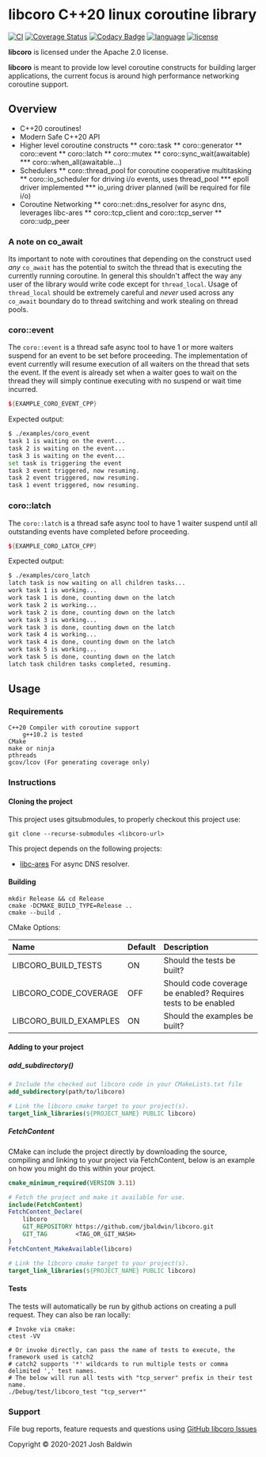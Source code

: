 # libcoro C++20 linux coroutine library

[![CI](https://github.com/jbaldwin/libcoro/workflows/build/badge.svg)](https://github.com/jbaldwin/libcoro/workflows/build/badge.svg)
[![Coverage Status](https://coveralls.io/repos/github/jbaldwin/libcoro/badge.svg?branch=master)](https://coveralls.io/github/jbaldwin/libcoro?branch=master)
[![Codacy Badge](https://app.codacy.com/project/badge/Grade/c190d4920e6749d4b4d1a9d7d6687f4f)](https://www.codacy.com/gh/jbaldwin/libcoro/dashboard?utm_source=github.com&amp;utm_medium=referral&amp;utm_content=jbaldwin/libcoro&amp;utm_campaign=Badge_Grade)
[![language][badge.language]][language]
[![license][badge.license]][license]

**libcoro** is licensed under the Apache 2.0 license.

**libcoro** is meant to provide low level coroutine constructs for building larger applications, the current focus is around high performance networking coroutine support.

## Overview
 * C++20 coroutines!
 * Modern Safe C++20 API
 * Higher level coroutine constructs
 ** coro::task<T>
 ** coro::generator<T>
 ** coro::event
 ** coro::latch
 ** coro::mutex
 ** coro::sync_wait(awaitable)
 *** coro::when_all(awaitable...)
 * Schedulers
 ** coro::thread_pool for coroutine cooperative multitasking
 ** coro::io_scheduler for driving i/o events, uses thread_pool
 *** epoll driver implemented
 *** io_uring driver planned (will be required for file i/o)
 * Coroutine Networking
 ** coro::net::dns_resolver for async dns, leverages libc-ares
 ** coro::tcp_client and coro::tcp_server
 ** coro::udp_peer

### A note on co_await
Its important to note with coroutines that depending on the construct used _any_ `co_await` has the
potential to switch the thread that is executing the currently running coroutine.  In general this shouldn't
affect the way any user of the library would write code except for `thread_local`.  Usage of `thread_local`
should be extremely careful and _never_ used across any `co_await` boundary do to thread switching and
work stealing on thread pools.

### coro::event
The `coro::event` is a thread safe async tool to have 1 or more waiters suspend for an event to be set
before proceeding.  The implementation of event currently will resume execution of all waiters on the
thread that sets the event.  If the event is already set when a waiter goes to wait on the thread they
will simply continue executing with no suspend or wait time incurred.

```C++
${EXAMPLE_CORO_EVENT_CPP}
```

Expected output:
```bash
$ ./examples/coro_event
task 1 is waiting on the event...
task 2 is waiting on the event...
task 3 is waiting on the event...
set task is triggering the event
task 3 event triggered, now resuming.
task 2 event triggered, now resuming.
task 1 event triggered, now resuming.
```

### coro::latch
The `coro::latch` is a thread safe async tool to have 1 waiter suspend until all outstanding events
have completed before proceeding.

```C++
${EXAMPLE_CORO_LATCH_CPP}
```

Expected output:
```bash
$ ./examples/coro_latch
latch task is now waiting on all children tasks...
work task 1 is working...
work task 1 is done, counting down on the latch
work task 2 is working...
work task 2 is done, counting down on the latch
work task 3 is working...
work task 3 is done, counting down on the latch
work task 4 is working...
work task 4 is done, counting down on the latch
work task 5 is working...
work task 5 is done, counting down on the latch
latch task children tasks completed, resuming.
```

## Usage

### Requirements
    C++20 Compiler with coroutine support
        g++10.2 is tested
    CMake
    make or ninja
    pthreads
    gcov/lcov (For generating coverage only)

### Instructions

#### Cloning the project
This project uses gitsubmodules, to properly checkout this project use:

    git clone --recurse-submodules <libcoro-url>

This project depends on the following projects:
 * [libc-ares](https://github.com/c-ares/c-ares) For async DNS resolver.

#### Building
    mkdir Release && cd Release
    cmake -DCMAKE_BUILD_TYPE=Release ..
    cmake --build .

CMake Options:

| Name                   | Default | Description                                                   |
|:-----------------------|:--------|:--------------------------------------------------------------|
| LIBCORO_BUILD_TESTS    | ON      | Should the tests be built?                                    |
| LIBCORO_CODE_COVERAGE  | OFF     | Should code coverage be enabled? Requires tests to be enabled |
| LIBCORO_BUILD_EXAMPLES | ON      | Should the examples be built?                                 |

#### Adding to your project

##### add_subdirectory()

```cmake
# Include the checked out libcoro code in your CMakeLists.txt file
add_subdirectory(path/to/libcoro)

# Link the libcoro cmake target to your project(s).
target_link_libraries(${PROJECT_NAME} PUBLIC libcoro)

```

##### FetchContent
CMake can include the project directly by downloading the source, compiling and linking to your project via FetchContent, below is an example on how you might do this within your project.


```cmake
cmake_minimum_required(VERSION 3.11)

# Fetch the project and make it available for use.
include(FetchContent)
FetchContent_Declare(
    libcoro
    GIT_REPOSITORY https://github.com/jbaldwin/libcoro.git
    GIT_TAG        <TAG_OR_GIT_HASH>
)
FetchContent_MakeAvailable(libcoro)

# Link the libcoro cmake target to your project(s).
target_link_libraries(${PROJECT_NAME} PUBLIC libcoro)

```

#### Tests
The tests will automatically be run by github actions on creating a pull request.  They can also be ran locally:

    # Invoke via cmake:
    ctest -VV

    # Or invoke directly, can pass the name of tests to execute, the framework used is catch2
    # catch2 supports '*' wildcards to run multiple tests or comma delimited ',' test names.
    # The below will run all tests with "tcp_server" prefix in their test name.
    ./Debug/test/libcoro_test "tcp_server*"

### Support

File bug reports, feature requests and questions using [GitHub libcoro Issues](https://github.com/jbaldwin/libcoro/issues)

Copyright © 2020-2021 Josh Baldwin

[badge.language]: https://img.shields.io/badge/language-C%2B%2B20-yellow.svg
[badge.license]: https://img.shields.io/badge/license-Apache--2.0-blue

[language]: https://en.wikipedia.org/wiki/C%2B%2B17
[license]: https://en.wikipedia.org/wiki/Apache_License
